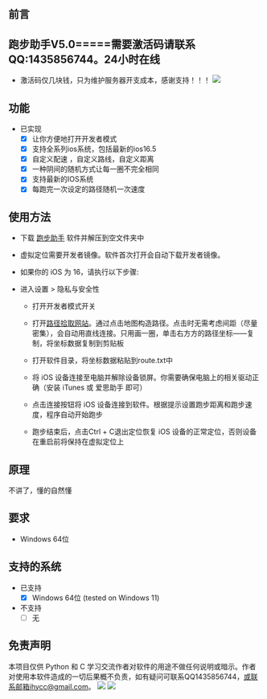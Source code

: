 ## 前言
## 跑步助手V5.0=====需要激活码请联系QQ:1435856744。24小时在线
- 激活码仅几块钱，只为维护服务器开支成本，感谢支持！！！
![](http://www.ihjycc.top/app/2.png)
## 功能
- 已实现	
  - [x] 让你方便地打开开发者模式
  - [x] 支持全系列ios系统，包括最新的ios16.5
  - [x] 自定义配速 ，自定义路线，自定义距离
  - [x] 一种阴间的随机方式让每一圈不完全相同  
  - [x] 支持最新的IOS系统   
  - [x] 每跑完一次设定的路径随机一次速度   
## 使用方法
- 下载 [跑步助手](https://github.com/ihjycc/RUN/releases/download/6.0/V6.0_beta.zip) 软件并解压到空文件夹中

- 虚拟定位需要开发者镜像。软件首次打开会自动下载开发者镜像。

- 如果你的 iOS 为 16，请执行以下步骤:

- 进入设置 > 隐私与安全性
  - 打开开发者模式开关

  - 打开[路径拾取网站](https://route.ihjycc.top)。通过点击地图构造路径。点击时无需考虑间距（尽量密集），会自动用直线连接。只用画一圈，单击右方方的路径坐标——复制，将坐标数据复制到剪贴板

  - 打开软件目录，将坐标数据粘贴到route.txt中

  - 将 iOS 设备连接至电脑并解除设备锁屏。你需要确保电脑上的相关驱动正确（安装 iTunes 或  爱思助手  即可）

  - 点击连接按钮将 iOS 设备连接到软件。根据提示设置跑步距离和跑步速度，程序自动开始跑步

  - 跑步结束后，点击Ctrl + C退出定位恢复 iOS 设备的正常定位，否则设备在重启前将保持在虚拟定位上
## 原理
不讲了，懂的自然懂

## 要求
- Windows 64位 

## 支持的系统
- 已支持
  - [x] Windows 64位 (tested on Windows 11)  
- 不支持
  - [ ] 无

## 免责声明
本项目仅供 Python 和 C 学习交流作者对软件的用途不做任何说明或暗示。作者对使用本软件造成的一切后果概不负责，如有疑问可联系QQ1435856744，或联系邮箱ihycc@gmail.com。 
![](http://www.ihjycc.top/app/3.png)
![](http://www.ihjycc.top/app/4.png)

